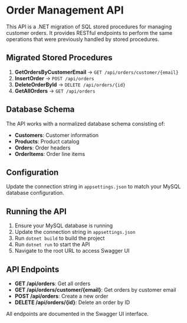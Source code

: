 # Order Management API

This API is a .NET migration of SQL stored procedures for managing customer orders. It provides RESTful endpoints to perform the same operations that were previously handled by stored procedures.

## Migrated Stored Procedures

1. **GetOrdersByCustomerEmail** → `GET /api/orders/customer/{email}`
2. **InsertOrder** → `POST /api/orders`
3. **DeleteOrderById** → `DELETE /api/orders/{id}`
4. **GetAllOrders** → `GET /api/orders`

## Database Schema

The API works with a normalized database schema consisting of:
- **Customers**: Customer information
- **Products**: Product catalog
- **Orders**: Order headers
- **OrderItems**: Order line items

## Configuration

Update the connection string in `appsettings.json` to match your MySQL database configuration.

## Running the API

1. Ensure your MySQL database is running
2. Update the connection string in `appsettings.json`
3. Run `dotnet build` to build the project
4. Run `dotnet run` to start the API
5. Navigate to the root URL to access Swagger UI

## API Endpoints

- **GET /api/orders**: Get all orders
- **GET /api/orders/customer/{email}**: Get orders by customer email
- **POST /api/orders**: Create a new order
- **DELETE /api/orders/{id}**: Delete an order by ID

All endpoints are documented in the Swagger UI interface.
